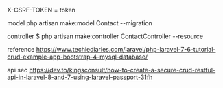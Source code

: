 X-CSRF-TOKEN = token


model
php artisan make:model Contact --migration

controller
$ php artisan make:controller ContactController --resource

reference
https://www.techiediaries.com/laravel/php-laravel-7-6-tutorial-crud-example-app-bootstrap-4-mysql-database/

api sec
https://dev.to/kingsconsult/how-to-create-a-secure-crud-restful-api-in-laravel-8-and-7-using-laravel-passport-31fh